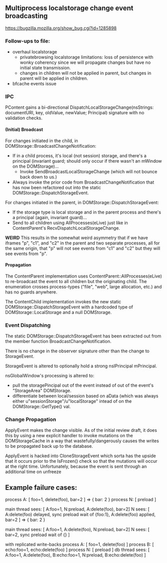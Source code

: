 ## Multiprocess localstorage change event broadcasting ##
https://bugzilla.mozilla.org/show_bug.cgi?id=1285898

### Follow-ups to file:

* overhaul localstorage
  * privatebrowsing localstorage limitations: loss of persistence with wonky
    coherency since we will propagate changes but have no initial state
    transmission.
  * changes in children will not be applied in parent, but changes in parent
    will be applied in children.
* bfcache events issue

### IPC

PContent gains a bi-directional DispatchLocalStorageChange(nsStrings:
documentURI, key, oldValue, newValue; Principal) signature with no validation
checks.

#### (Initial) Broadcast ####

For changes initiated in the child, in DOMStorage::BroadcastChangeNotification:
* If in a child process, it's local (not session) storage, and there's a
  principal (invariant guard; should only occur if there wasn't an mWindow on
  the DOMStorage)...
  * Invoke SendBroadcastLocalStorageChange (which will not bounce back down to
    us.)
* Always invoke the prior code from BroadcastChangeNotification that has now
  been refactored out into the static DOMStorage::DispatchStorageEvent.

For changes initiated in the parent, in DOMStorage::DispatchStorageEvent:
* If the storage type is local storage and in the parent process and there's a
  principal (again, invariant guard)...
* Send to all children using AllProcesses(eLive) just like in ContentParent's
  RecvDispatchLocalStorageChange.

**WEIRD**
This results in the somewhat weird asymmetry that if we have iframes "p", "c1",
and "c2" in the parent and two separate processes, all for the same origin, that
"p" will not see events from "c1" and "c2" but they will see events from "p".


#### Propagation ####

The ContentParent implementation uses ContentParent::AllProcesses(eLive) to
re-broadcast the event to all children but the originating child.  The
enumeration crosses process-types ("file", "web", large allocation, etc.) and
has no guards anywhere.

The ContentChild implementation invokes the new static
DOMStorage::DispatchStorageEvent with a hardcoded type of
DOMStorage::LocalStorage and a null DOMStorage.

### Event Dispatching

The static DOMStorage::DispatchStorageEvent has been extracted out from
the member function BroadcastChangeNotification.

There is no change in the observer signature other than the change to
StorageEvent.


StorageEvent is altered to optionally hold a strong nsIPrincipal mPrincipal.

nsGlobalWindow's processing is altered to:
* pull the storagePincipal out of the event instead of out of the event's
  "StorageArea" DOMStorage.
* differentiate between local/session based on aData (which was always either
  u"sessionStorage"/u"localStorage" intead of on the DOMStorage::GetType() val.

### Change Propagation

ApplyEvent makes the change visible.  As of the initial review draft, it does
this by using a new explicit handler to invoke mutations on the DOMStorageCache
in a way that wastefully/dangerously causes the writes to be propagated back up
to the database.

ApplyEvent is hacked into CloneStorageEvent which sorta has the upside that it
occurs prior to the IsFrozen() check so that the mutations will occur at the
right time.  Unfortunately, because the event is sent through an additional time
on unfreeze

## Example failure cases:

process A: [ foo=1, delete(foo), bar=2 ] => { bar: 2 }
process N: [ preload ]

main thread sees: [ A:foo=1, N:preload, A:delete(foo), bar=2]
N sees: [ A:delete(foo) delayed, sync preload wait of {foo:1}, A:delete(foo)
applied, bar=2 ] => { bar: 2 }

main thread sees: [ A:foo=1, A:delete(foo), N:preload, bar=2]
N sees: [ bar=2, sync preload wait of {} ]

with replicated write-backs
process A: [ foo=1, delete(foo) ]
process B: [ echo:foo=1, echo:delete(foo) ]
process N: [ preload ]
db thread sees: [ A:foo=1, A:delete(foo), B:echo:foo=1, N:preload, B:echo:delete(foo) ]
